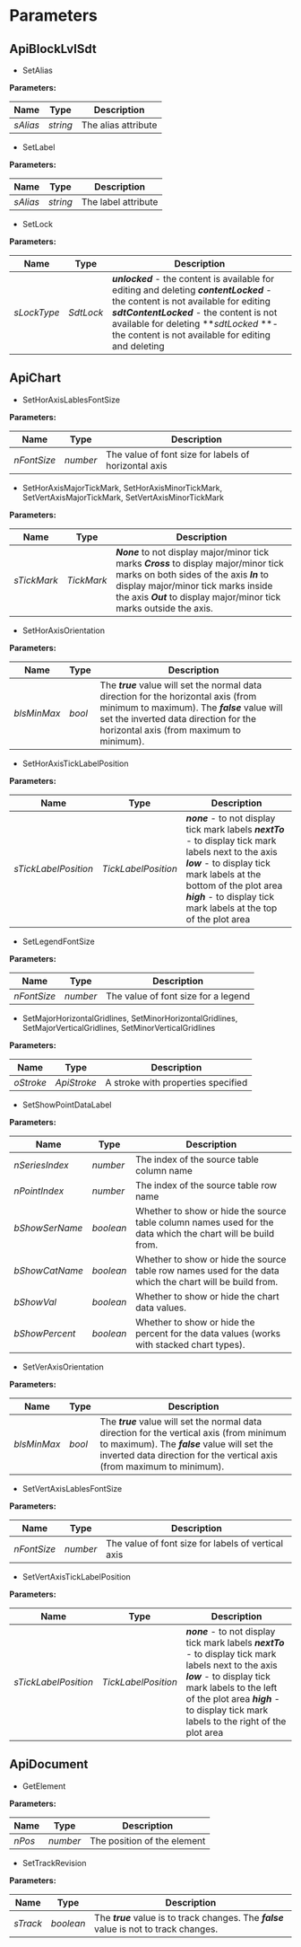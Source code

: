 # Parameters

## ApiBlockLvlSdt

* SetAlias

**Parameters:**

| Name     | Type     | Description         |
| -------- | -------- | ------------------- |
| _sAlias_ | _string_ | The alias attribute |



* SetLabel

**Parameters:**

| Name     | Type     | Description         |
| -------- | -------- | ------------------- |
| _sAlias_ | _string_ | The label attribute |



* SetLock

**Parameters:**

| Name        | Type      | Description                                                  |
| ----------- | --------- | ------------------------------------------------------------ |
| _sLockType_ | _SdtLock_ | **_unlocked_** - the content is available for editing and deleting **_contentLocked_** - the content is not available for editing           **_sdtContentLocked_**  - the content is not available for deleting                                        **_sdtLocked_ **- the content is not available for editing and deleting |



## ApiChart

* SetHorAxisLablesFontSize

**Parameters:**

| Name        | Type     | Description                                          |
| ----------- | -------- | ---------------------------------------------------- |
| _nFontSize_ | _number_ | The value of font size for labels of horizontal axis |



* SetHorAxisMajorTickMark, SetHorAxisMinorTickMark, SetVertAxisMajorTickMark, SetVertAxisMinorTickMark

**Parameters:**

| Name        | Type       | Description                                                  |
| ----------- | ---------- | ------------------------------------------------------------ |
| _sTickMark_ | _TickMark_ | **_None_** to not display major/minor tick marks                                 **_Cross_** to display major/minor tick marks on both sides of the axis   **_In_** to display major/minor tick marks inside the axis                         **_Out_** to display major/minor tick marks outside the axis. |



* SetHorAxisOrientation

**Parameters:**

| Name        | Type   | Description                                                  |
| ----------- | ------ | ------------------------------------------------------------ |
| _blsMinMax_ | _bool_ | The **_true_** value will set the normal data direction for the horizontal axis (from minimum to maximum). The **_false_** value will set the inverted data direction for the horizontal axis (from maximum to minimum). |



* SetHorAxisTickLabelPosition

**Parameters:**

| Name                 | Type                | Description                                                  |
| -------------------- | ------------------- | ------------------------------------------------------------ |
| _sTickLabelPosition_ | _TickLabelPosition_ | **_none_** - to not display tick mark labels                    **_nextTo_** - to display tick mark labels next to the axis                                                    **_low_** - to display tick mark labels at the bottom of the plot area                                                                      **_high_** - to display tick mark labels at the top of the plot area |



* SetLegendFontSize

**Parameters:**

| Name        | Type     | Description                         |
| ----------- | -------- | ----------------------------------- |
| _nFontSize_ | _number_ | The value of font size for a legend |



* SetMajorHorizontalGridlines, SetMinorHorizontalGridlines, SetMajorVerticalGridlines, SetMinorVerticalGridlines

**Parameters:**

| Name      | Type        | Description                        |
| --------- | ----------- | ---------------------------------- |
| _oStroke_ | _ApiStroke_ | A stroke with properties specified |



* SetShowPointDataLabel

**Parameters:**

| Name             | Type        | Description                                                  |
| ---------------- | ----------- | ------------------------------------------------------------ |
| *nSeriesIndex*   | *number*    | The index of the source table column name                    |
| *nPointIndex*    | *number*    | The index of the source table row name                       |
| *bShowSerName*   | *boolean*   | Whether to show or hide the source table column names used for the data which the chart will be build from. |
| *bShowCatName*   | *boolean*   | Whether to show or hide the source table row names used for the data which the chart will be build from. |
| *bShowVal*       | *boolean*   | Whether to show or hide the chart data values.               |
| _*bShowPercent*_ | _*boolean*_ | Whether to show or hide the percent for the data values (works with stacked chart types). |



* SetVerAxisOrientation

**Parameters:**

| Name        | Type   | Description                                                  |
| ----------- | ------ | ------------------------------------------------------------ |
| _blsMinMax_ | _bool_ | The **_true_** value will set the normal data direction for the vertical axis (from minimum to maximum). The **_false_** value will set the inverted data direction for the vertical axis (from maximum to minimum). |



* SetVertAxisLablesFontSize

**Parameters:**

| Name        | Type     | Description                                        |
| ----------- | -------- | -------------------------------------------------- |
| _nFontSize_ | _number_ | The value of font size for labels of vertical axis |



* SetVertAxisTickLabelPosition

**Parameters:**

| Name                 | Type                | Description                                                  |
| -------------------- | ------------------- | ------------------------------------------------------------ |
| _sTickLabelPosition_ | _TickLabelPosition_ | **_none_** - to not display tick mark labels                    **_nextTo_** - to display tick mark labels next to the axis                                                    **_low_** - to display tick mark labels to the left of the plot area                                                                      **_high_** - to display tick mark labels to the right of the plot area |



## ApiDocument

* GetElement

**Parameters:**

| Name     | Type       | Description                 |
| -------- | ---------- | --------------------------- |
| _*nPos*_ | _*number*_ | The position of the element |



* SetTrackRevision

**Parameters:**

| Name     | Type      | Description                                                  |
| -------- | --------- | ------------------------------------------------------------ |
| *sTrack* | _boolean_ | The **_true_** value is to track changes. The **_false_** value is not to track changes. |